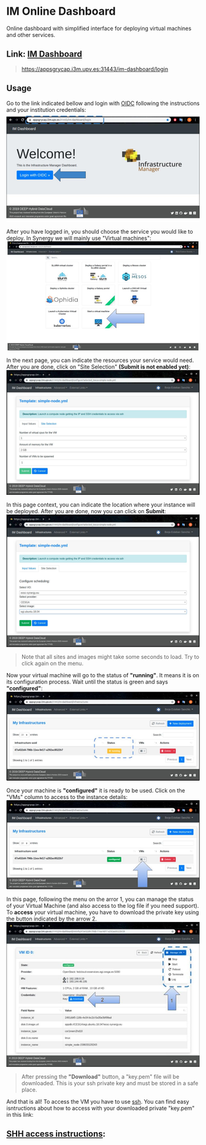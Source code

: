 # IM Online Dashboard
Online dashboard with simplified interface for deploying virtual machines and other services.

## Link: [IM Dashboard](https://appsgrycap.i3m.upv.es:31443/im-dashboard/login)

>https://appsgrycap.i3m.upv.es:31443/im-dashboard/login


## Usage

Go to the link indicated bellow and login with [OIDC](https://aai.egi.eu/oidc/) following the instructions and your institution credentials:
![IM_Welcome][IM_Welcome]

After you have logged in, you should choose the service you would like to deploy. In Synergy we will mainly use "Virtual machines":
![New_VM][New_VM]

In the next page, you can indicate the resources your service would need. After you are done, click on "Site Selection" **(Submit is not enabled yet)**:
![VM_Specs][VM_Specs]

In this page context, you can indicate the location where your instance will be deployed. After you are done, now you can click on **Submit**:
![VM_Site][VM_Site]
> Note that all sites and images might take some seconds to load. Try to click again on the menu. 

Now your virtual machine will go to the status of **"running"**. It means it is on its configuration process. Wait until the status is green and says **"configured"**:
![Creating][Creating]

Once your machine is **"configured"** it is ready to be used. Click on the "VMs" column to access to the instance details:
![Configured][Configured]

In this page, following the menu on the arror 1, you can manage the status of your Virtual Machine (and also access to the log file if you need support). To **access** your virtual machine, you have to download the private key using the button indicated by the arrow 2. 
![VM_Details][VM_Details]
> After pressing the **"Download"** button, a "key.pem" file will be downloaded. This is your ssh private key and must be stored in a safe place.

And that is all! To access the VM you have to use [ssh](https://www.ssh.com/ssh/key/). You can find easy isntructions about how to access with your downloaded private "key.pem" in this link:

## [SHH access instructions](): 


[IM_Welcome]:   ./images/Welcome.jpg
[New_VM]:       ./images/New_VM.jpg
[VM_Specs]:     ./images/VM_Specs.jpg
[VM_Site]:      ./images/VM_Site.jpg
[Creating]:     ./images/Creating.jpg
[Configured]:   ./images/Configured.jpg
[VM_Details]:   ./images/VM_Details.jpg